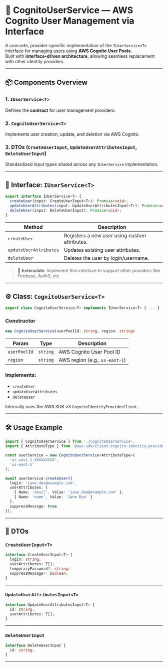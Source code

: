 # 👥 CognitoUserService — AWS Cognito User Management via Interface

A concrete, provider-specific implementation of the `IUserService<T>` interface for managing users using **AWS Cognito User Pools**.  
Built with **interface-driven architecture**, allowing seamless replacement with other identity providers.

---

## 📦 Components Overview

### 1. `IUserService<T>`  
Defines the **contract** for user management providers.

### 2. `CognitoUserService<T>`  
Implements user creation, update, and deletion via AWS Cognito.

### 3. DTOs (`CreateUserInput`, `UpdateUserAttributesInput`, `DeleteUserInput`)  
Standardized input types shared across any `IUserService` implementation.

---

## 🧩 Interface: `IUserService<T>`

```ts
export interface IUserService<T> {
  createUser(input: CreateUserInput<T>): Promise<void>;
  updateUserAttributes(input: UpdateUserAttributesInput<T>): Promise<void>;
  deleteUser(input: DeleteUserInput): Promise<void>;
}
```

| Method               | Description                                            |
|----------------------|--------------------------------------------------------|
| `createUser`         | Registers a new user using custom attributes.          |
| `updateUserAttributes` | Updates existing user attributes.                   |
| `deleteUser`         | Deletes the user by login/username.                   |

> 🔁 **Extensible**: Implement this interface to support other providers like Firebase, Auth0, etc.

---

## ⚙️ Class: `CognitoUserService<T>`

```ts
export class CognitoUserService<T> implements IUserService<T> { ... }
```

### Constructor

```ts
new CognitoUserService(userPoolId: string, region: string)
```

| Param         | Type     | Description                             |
|---------------|----------|-----------------------------------------|
| `userPoolId`  | `string` | AWS Cognito User Pool ID                |
| `region`      | `string` | AWS region (e.g., `us-east-1`)         |

### Implements:

- `createUser`
- `updateUserAttributes`
- `deleteUser`

Internally uses the AWS SDK v3 `CognitoIdentityProviderClient`.

---

## 🛠️ Usage Example

```ts
import { CognitoUserService } from './CognitoUserService';
import { AttributeType } from '@aws-sdk/client-cognito-identity-provider';

const userService = new CognitoUserService<AttributeType>(
  'us-east-1_XXXXXXXXX',
  'us-east-1'
);

await userService.createUser({
  login: 'jane.doe@example.com',
  userAttributes: [
    { Name: 'email', Value: 'jane.doe@example.com' },
    { Name: 'name', Value: 'Jane Doe' }
  ],
  suppressMessage: true
});
```

---

## 🧾 DTOs

### `CreateUserInput<T>`

```ts
interface CreateUserInput<T> {
  login: string;
  userAttributes: T[];
  temporaryPassword?: string;
  suppressMessage?: boolean;
}
```

---

### `UpdateUserAttributesInput<T>`

```ts
interface UpdateUserAttributesInput<T> {
  id: string;
  userAttributes: T[];
}
```

---

### `DeleteUserInput`

```ts
interface DeleteUserInput {
  id: string;
}
```

---